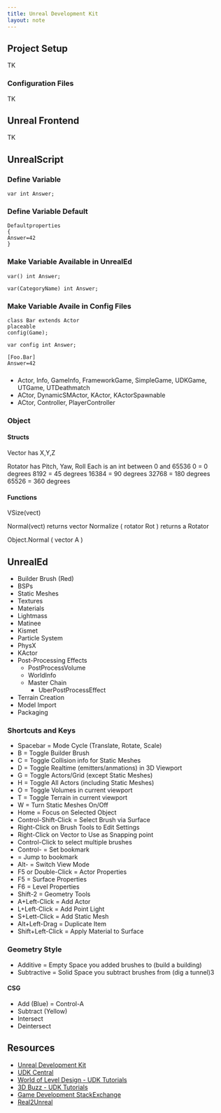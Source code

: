 ```yaml
---
title: Unreal Development Kit
layout: note
---
```


## Project Setup

TK

### Configuration Files

TK

## Unreal Frontend

TK

## UnrealScript

### Define Variable

	var int Answer;

### Define Variable Default

	Defaultproperties
	{
	Answer=42
	}

### Make Variable Available in UnrealEd

	var() int Answer;
	
	var(CategoryName) int Answer;
	
### Make Variable Availe in Config Files

	class Bar extends Actor
	placeable
	config(Game);
	
	var config int Answer;
	
	[Foo.Bar]
	Answer=42

### 

- Actor, Info, GameInfo, FrameworkGame, SimpleGame, UDKGame, UTGame, UTDeathmatch
- ACtor, DynamicSMActor, KActor, KActorSpawnable
- ACtor, Controller, PlayerController

### Object

#### Structs

Vector has X,Y,Z
	
Rotator has Pitch, Yaw, Roll
	Each is an int between 0 and 65536
	0 = 0 degrees
	8192 = 45 degrees
	16384 = 90 degrees
	32768 = 180 degrees
	65526 = 360 degrees

#### Functions

VSize(vect)


Normal(vect) returns vector
 Normalize ( rotator Rot ) returns a Rotator

Object.Normal ( vector A )

## UnrealEd

- Builder Brush (Red)
- BSPs
- Static Meshes
- Textures
- Materials
- Lightmass
- Matinee
- Kismet
- Particle System
- PhysX
- KActor		
- Post-Processing Effects
  - PostProcessVolume
  - WorldInfo
  - Master Chain
    - UberPostProcessEffect
- Terrain Creation
- Model Import
- Packaging

### Shortcuts and Keys

- Spacebar = Mode Cycle (Translate, Rotate, Scale)
- B = Toggle Builder Brush
- C = Toggle Collision info for Static Meshes
- D = Toggle Realtime (emitters/anmations) in 3D Viewport
- G = Toggle Actors/Grid (except Static Meshes)
- H = Toggle All Actors (including Static Meshes)
- O = Toggle Volumes in current viewport
- T = Toggle Terrain in current viewport
- W = Turn Static Meshes On/Off
- Home = Focus on Selected Object
- Control-Shift-Click = Select Brush via Surface
- Right-Click on Brush Tools to Edit Settings
- Right-Click on Vector to Use as Snapping point
- Control-Click to select multiple brushes
- Control-<number> = Set bookmark
- <number> = Jump to bookmark
- Alt-<number> = Switch View Mode
- F5 or Double-Click = Actor Properties
- F5 = Surface Properties
- F6 = Level Properties
- Shift-2 = Geometry Tools
- A+Left-Click = Add Actor
- L+Left-Click = Add Point Light
- S+Lett-Click = Add Static Mesh
- Alt+Left-Drag = Duplicate Item
- Shift+Left-Click = Apply Material to Surface

### Geometry Style

- Additive = Empty Space you added brushes to (build a building)
- Subtractive = Solid Space you subtract brushes from (dig a tunnel)3

#### CSG

- Add (Blue) = Control-A
- Subtract (Yellow)
- Intersect
- Deintersect

## Resources

- [Unreal Development Kit](http://udk.com/)
- [UDK Central](http://udkc.info/)
- [World of Level Design - UDK Tutorials](http://www.worldofleveldesign.com/categories/cat_udk.php)
- [3D Buzz - UDK Tutorials](http://www.3dbuzz.com/vbforum/sv_videonav.php?fid=292838127fecccd8b151c72003546386)
- [Game Development StackExchange](http://gamedev.stackexchange.com/)
- [Real2Unreal](http://streamlab.info/real2unreal/)
